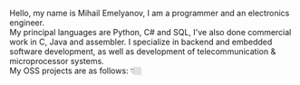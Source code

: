 Hello, my name is Mihail Emelyanov, I am a programmer and an electronics engineer.  
My principal languages are Python, C# and SQL, I've also done commercial work in C, Java and assembler. I specialize in backend and embedded software development, as well as development of telecommunication & microprocessor systems.  
My OSS projects are as follows: 👇🏼
